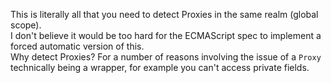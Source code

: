 This is literally all that you need to detect Proxies in the same realm (global scope).        
I don't believe it would be too hard for the ECMAScript spec to implement a forced automatic version of this.       
Why detect Proxies? For a number of reasons involving the issue of a `Proxy` technically being a wrapper, for example you can't access private fields.
